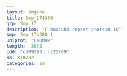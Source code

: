 ```yaml
---
layout: smgene
title: Smp_174380
grp: Smp_17
description: "F box:LRR repeat protein 16"
smp: Smp_174380.1
uniprot: "C4QMH9"
length:  2832
cdd: "cd09293, cl22709"
kk: K10282
categories: sm
---
```

